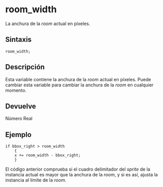 # room_width

La anchura de la _room_ actual en píxeles.

## Sintaxis

  
```gml  
room_width;  
```  

## Descripción

Esta variable contiene la anchura de la _room_ actual en píxeles. Puede cambiar esta variable para cambiar la anchura de la _room_ en cualquier momento.

## Devuelve

Número Real

## Ejemplo

  
```gml  
if bbox_right > room_width  
    {  
    x += room_width - bbox_right;  
    }  
```  
El código anterior comprueba si el cuadro delimitador del _sprite_ de la instancia actual es mayor que la anchura de la _room_, y si es así, ajusta la instancia al límite de la _room_.